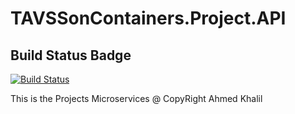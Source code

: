 # TAVSSonContainers.Project.API

## Build Status Badge
[![Build Status](https://dev.azure.com/TavssOnContainers/Project.API/_apis/build/status/Project.API?branchName=master)](https://dev.azure.com/TavssOnContainers/Project.API/_build/latest?definitionId=2&branchName=master)

This is the Projects Microservices
@ CopyRight Ahmed Khalil
